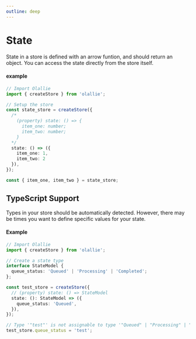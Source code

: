```yaml
---
outline: deep
---
```

# State

State in a store is defined with an arrow funtion, and should return an object. You can access the state directly from the store itself.

#### example
```typescript
// Import Olallie
import { createStore } from 'olallie';

// Setup the store
const state_store = createStore({
  /*
    (property) state: () => {
      item_one: number;
      item_two: number;
    }
  */
  state: () => ({
    item_one: 1,
    item_two: 2
  }),
});

const { item_one, item_two } = state_store;
```

## TypeScript Support
Types in your store should be automatically detected. However, there may be times you want to define specific values for your state.

#### Example
```typescript
// Import Olallie
import { createStore } from 'olallie';

// Create a state type
interface StateModel {
  queue_status: 'Queued' | 'Processing' | 'Completed';
};

const test_store = createStore({
  // (property) state: () => StateModel
  state: (): StateModel => ({
    queue_status: 'Queued',
  }),
});

// Type '"test"' is not assignable to type '"Queued" | "Processing" | "Completed"'
test_store.queue_status = 'test';
```